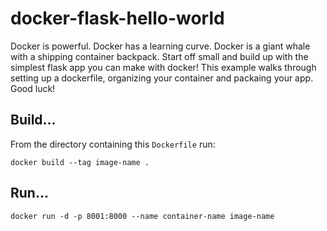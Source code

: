 # docker-flask-hello-world

Docker is powerful. Docker has a learning curve. Docker is a giant whale with a shipping container backpack. Start off small and build up with the simplest flask app you can make with docker! This example walks through setting up a dockerfile, organizing your container and packaing your app. Good luck!

## Build...
From the directory containing this `Dockerfile` run:
```
docker build --tag image-name .
```

## Run...
```
docker run -d -p 8001:8000 --name container-name image-name
```
